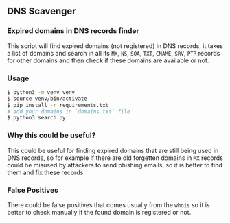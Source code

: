 ## DNS Scavenger
### Expired domains in DNS records finder
This script will find expired domains (not registered) in DNS records, it takes a list of domains and search in all its `MX`, `NS`, `SOA`, `TXT`, `CNAME`, `SRV`, `PTR` records for other domains and then check if these domains are available or not.

### Usage
```bash
$ python3 -m venv venv
$ source venv/bin/activate
$ pip install -r requirements.txt
# add your domains in `domains.txt` file
$ python3 search.py
```

### Why this could be useful?
This could be useful for finding expired domains that are still being used in DNS records, so for example if there are old forgetten domains in `MX` records could be misused by attackers to send phishing emails, so it is better to find them and fix these records.

### False Positives
There could be false positives that comes usually from the `whois` so it is better to check manually if the found domain is registered or not.